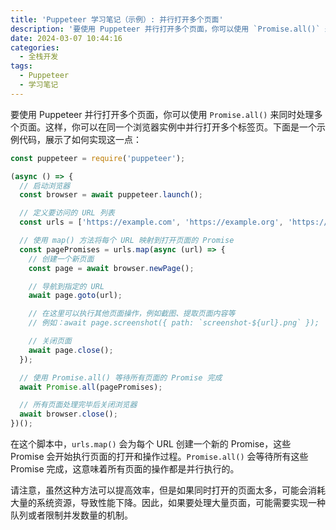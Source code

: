 ```yaml
---
title: 'Puppeteer 学习笔记（示例）: 并行打开多个页面'
description: '要使用 Puppeteer 并行打开多个页面，你可以使用 `Promise.all()` 来同时处理多个页面。这样，你可以在同一个浏览器实例中并行打开多个标签页。'
date: 2024-03-07 10:44:16
categories:
  - 全栈开发
tags:
  - Puppeteer
  - 学习笔记
---
```


要使用 Puppeteer 并行打开多个页面，你可以使用 `Promise.all()` 来同时处理多个页面。这样，你可以在同一个浏览器实例中并行打开多个标签页。下面是一个示例代码，展示了如何实现这一点：

```javascript
const puppeteer = require('puppeteer');

(async () => {
  // 启动浏览器
  const browser = await puppeteer.launch();

  // 定义要访问的 URL 列表
  const urls = ['https://example.com', 'https://example.org', 'https://example.net'];

  // 使用 map() 方法将每个 URL 映射到打开页面的 Promise
  const pagePromises = urls.map(async (url) => {
    // 创建一个新页面
    const page = await browser.newPage();

    // 导航到指定的 URL
    await page.goto(url);

    // 在这里可以执行其他页面操作，例如截图、提取页面内容等
    // 例如：await page.screenshot({ path: `screenshot-${url}.png` });

    // 关闭页面
    await page.close();
  });

  // 使用 Promise.all() 等待所有页面的 Promise 完成
  await Promise.all(pagePromises);

  // 所有页面处理完毕后关闭浏览器
  await browser.close();
})();
```

在这个脚本中，`urls.map()` 会为每个 URL 创建一个新的 Promise，这些 Promise 会开始执行页面的打开和操作过程。`Promise.all()` 会等待所有这些 Promise 完成，这意味着所有页面的操作都是并行执行的。

请注意，虽然这种方法可以提高效率，但是如果同时打开的页面太多，可能会消耗大量的系统资源，导致性能下降。因此，如果要处理大量页面，可能需要实现一种队列或者限制并发数量的机制。
